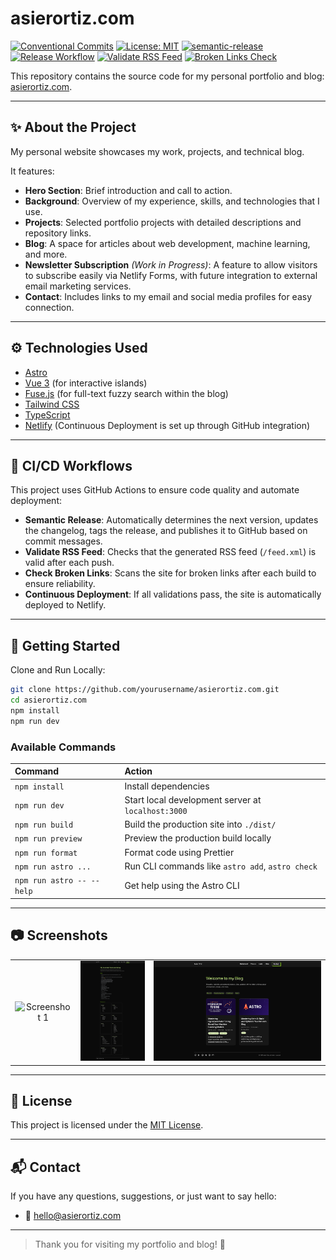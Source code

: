 # asierortiz.com

[![Conventional Commits](https://img.shields.io/badge/Conventional%20Commits-1.0.0-yellow.svg)](https://conventionalcommits.org)
[![License: MIT](https://img.shields.io/badge/License-MIT-green.svg)](LICENSE)
[![semantic-release](https://img.shields.io/badge/semantic--release-🚀-green?logo=semantic-release)](https://github.com/semantic-release/semantic-release)
[![Release Workflow](https://github.com/asier-ortiz/asierortiz.com/actions/workflows/release.yml/badge.svg)](https://github.com/asier-ortiz/asierortiz.com/actions/workflows/release.yml)
[![Validate RSS Feed](https://github.com/asier-ortiz/asierortiz.com/actions/workflows/validate-feed.yml/badge.svg)](https://github.com/asier-ortiz/asierortiz.com/actions/workflows/validate-feed.yml)
[![Broken Links Check](https://github.com/asier-ortiz/asierortiz.com/actions/workflows/check-links.yml/badge.svg)](https://github.com/asier-ortiz/asierortiz.com/actions/workflows/check-links.yml)

This repository contains the source code for my personal portfolio and blog: [asierortiz.com](https://asierortiz.com/).

---

## ✨ About the Project

My personal website showcases my work, projects, and technical blog.

It features:

- **Hero Section**: Brief introduction and call to action.
- **Background**: Overview of my experience, skills, and technologies that I use.
- **Projects**: Selected portfolio projects with detailed descriptions and repository links.
- **Blog**: A space for articles about web development, machine learning, and more.
- **Newsletter Subscription** *(Work in Progress)*: A feature to allow visitors to subscribe easily via Netlify Forms, with future integration to external email marketing services.
- **Contact**: Includes links to my email and social media profiles for easy connection.

---

## ⚙️ Technologies Used

- [Astro](https://astro.build/)
- [Vue 3](https://vuejs.org/) (for interactive islands)
- [Fuse.js](https://fusejs.io/) (for full-text fuzzy search within the blog)
- [Tailwind CSS](https://tailwindcss.com/)
- [TypeScript](https://www.typescriptlang.org/)
- [Netlify](https://www.netlify.com/) (Continuous Deployment is set up through GitHub integration)

---

## 🔄 CI/CD Workflows

This project uses GitHub Actions to ensure code quality and automate deployment:

- **Semantic Release**: Automatically determines the next version, updates the changelog, tags the release, and publishes it to GitHub based on commit messages.
- **Validate RSS Feed**: Checks that the generated RSS feed (`/feed.xml`) is valid after each push.
- **Check Broken Links**: Scans the site for broken links after each build to ensure reliability.
- **Continuous Deployment**: If all validations pass, the site is automatically deployed to Netlify.

---

## 🚀 Getting Started

Clone and Run Locally:

```bash
git clone https://github.com/yourusername/asierortiz.com.git
cd asierortiz.com
npm install
npm run dev
```

### Available Commands

| Command                    | Action                                              |
|:---------------------------|:----------------------------------------------------|
| `npm install`              | Install dependencies                                |
| `npm run dev`              | Start local development server at `localhost:3000`  |
| `npm run build`            | Build the production site into `./dist/`            |
| `npm run preview`          | Preview the production build locally                |
| `npm run format`           | Format code using Prettier                          |
| `npm run astro ...`        | Run CLI commands like `astro add`, `astro check`    |
| `npm run astro -- --help`  | Get help using the Astro CLI                        |

---

## 📷 Screenshots

<table style="border: none; border-collapse: collapse;">
  <tr>
    <td align="center" style="border: none;">
      <img src="./screenshots/screenshot-1.jpg" alt="Screenshot 1" style="max-height: 300px; object-fit: contain;"/>
    </td>
    <td align="center" style="border: none;">
      <img src="./screenshots/screenshot-2.jpg" alt="Screenshot 2" style="max-height: 300px; object-fit: contain;"/>
    </td>
    <td align="center" style="border: none;">
      <img src="./screenshots/screenshot-3.jpg" alt="Screenshot 3" style="max-height: 300px; object-fit: contain;"/>
    </td>
  </tr>
</table>

---

## 📄 License

This project is licensed under the [MIT License](./LICENSE).

---

## 📬 Contact

If you have any questions, suggestions, or just want to say hello:

- 📧 [hello@asierortiz.com](mailto:hello@asierortiz.com)

---

> Thank you for visiting my portfolio and blog! 🙌
